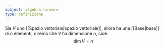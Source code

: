 ```yaml
---
subject: algebra lineare
type: definizione
---
```

Sia $V$ uno [[Spazio vettoriale|spazio vettoriale]], allora ha una [[Base|base]] di $n$ elementi, diremo che $V$ ha dimensione $n$, cioè
$$
\dim V=n
$$